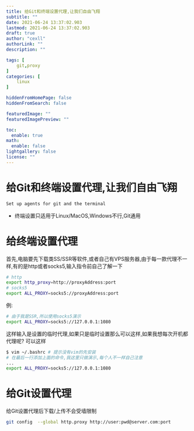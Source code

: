 ```yaml
---
title: 给Git和终端设置代理,让我们自由飞翔
subtitle: ""
date: 2021-06-24 13:37:02.903
lastmod: 2021-06-24 13:37:02.903
draft: true
author: "cexll"
authorLink: ""
description: ""

tags: [
    git,proxy
]
categories: [
    linux
]

hiddenFromHomePage: false
hiddenFromSearch: false

featuredImage: ""
featuredImagePreview: ""

toc:
  enable: true
math:
  enable: false
lightgallery: false
license: ""
---
```


<!--more-->




# 给Git和终端设置代理,让我们自由飞翔

```bash
Set up agents for git and the terminal
```

* 终端设置只适用于Linux/MacOS,Windows不行,Git通用

# 给终端设置代理

首先,电脑要先下载类SS/SSR等软件,或者自己有VPS服务器,由于每一款代理不一样,有的是http或者socks5,输入指令前自己了解一下

```bash
# http
export http_proxy=http://proxyAddress:port
# socks5
export ALL_PROXY=socks5://proxyAddress:port
```

例:

```bash
# 由于我是SSR,所以使用socks5演示
export ALL_PROXY=socks5://127.0.0.1:1080
```

这样输入是设置的临时代理,如果只是临时设置那么可以这样,如果我想每次开机都代理呢? 可以这样

```bash
$ vim ~/.bashrc # 提示没有vim的先安装
# 在最后一行添加上面的命令,我这里只做演示,每个人不一样自己注意
...
export ALL_PROXY=socks5://127.0.0.1:1080
```

# 给Git设置代理

给Git设置代理后下载/上传不会受墙限制

```bash
git config  --global http.proxy http://user:pwd@server.com:port
```